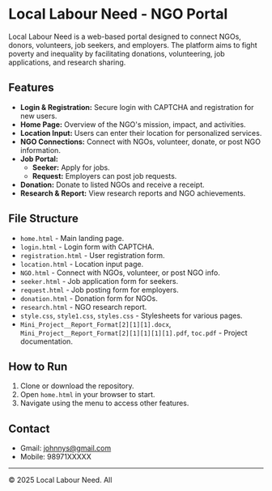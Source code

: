 # Local Labour Need - NGO Portal

Local Labour Need is a web-based portal designed to connect NGOs, donors, volunteers, job seekers, and employers. The platform aims to fight poverty and inequality by facilitating donations, volunteering, job applications, and research sharing.

## Features

- **Login & Registration:** Secure login with CAPTCHA and registration for new users.
- **Home Page:** Overview of the NGO's mission, impact, and activities.
- **Location Input:** Users can enter their location for personalized services.
- **NGO Connections:** Connect with NGOs, volunteer, donate, or post NGO information.
- **Job Portal:** 
  - **Seeker:** Apply for jobs.
  - **Request:** Employers can post job requests.
- **Donation:** Donate to listed NGOs and receive a receipt.
- **Research & Report:** View research reports and NGO achievements.

## File Structure

- `home.html` - Main landing page.
- `login.html` - Login form with CAPTCHA.
- `registration.html` - User registration form.
- `location.html` - Location input page.
- `NGO.html` - Connect with NGOs, volunteer, or post NGO info.
- `seeker.html` - Job application form for seekers.
- `request.html` - Job posting form for employers.
- `donation.html` - Donation form for NGOs.
- `research.html` - NGO research report.
- `style.css`, `style1.css`, `styles.css` - Stylesheets for various pages.
- `Mini_Project__Report_Format[2][1][1].docx`, `Mini_Project__Report_Format[2][1][1][1][1].pdf`, `toc.pdf` - Project documentation.

## How to Run

1. Clone or download the repository.
2. Open `home.html` in your browser to start.
3. Navigate using the menu to access other features.

## Contact

- Gmail: johnnys@gmail.com
- Mobile: 98971XXXXX

---

© 2025 Local Labour Need. All
